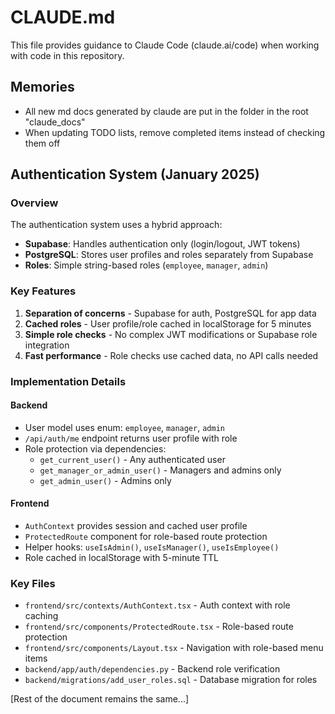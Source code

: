 # CLAUDE.md

This file provides guidance to Claude Code (claude.ai/code) when working with code in this repository.

## Memories

- All new md docs generated by claude are put in the folder in the root "claude_docs"
- When updating TODO lists, remove completed items instead of checking them off

## Authentication System (January 2025)

### Overview
The authentication system uses a hybrid approach:
- **Supabase**: Handles authentication only (login/logout, JWT tokens)
- **PostgreSQL**: Stores user profiles and roles separately from Supabase
- **Roles**: Simple string-based roles (`employee`, `manager`, `admin`)

### Key Features
1. **Separation of concerns** - Supabase for auth, PostgreSQL for app data
2. **Cached roles** - User profile/role cached in localStorage for 5 minutes
3. **Simple role checks** - No complex JWT modifications or Supabase role integration
4. **Fast performance** - Role checks use cached data, no API calls needed

### Implementation Details

#### Backend
- User model uses enum: `employee`, `manager`, `admin`
- `/api/auth/me` endpoint returns user profile with role
- Role protection via dependencies:
  - `get_current_user()` - Any authenticated user
  - `get_manager_or_admin_user()` - Managers and admins only
  - `get_admin_user()` - Admins only

#### Frontend
- `AuthContext` provides session and cached user profile
- `ProtectedRoute` component for role-based route protection
- Helper hooks: `useIsAdmin()`, `useIsManager()`, `useIsEmployee()`
- Role cached in localStorage with 5-minute TTL

### Key Files
- `frontend/src/contexts/AuthContext.tsx` - Auth context with role caching
- `frontend/src/components/ProtectedRoute.tsx` - Role-based route protection
- `frontend/src/components/Layout.tsx` - Navigation with role-based menu items
- `backend/app/auth/dependencies.py` - Backend role verification
- `backend/migrations/add_user_roles.sql` - Database migration for roles

[Rest of the document remains the same...]